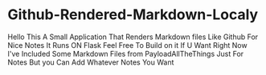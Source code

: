 # Github-Rendered-Markdown-Localy

Hello This A Small Application That Renders Markdown files Like Github For Nice Notes It Runs ON Flask Feel Free To Build on it If U Want Right Now I've Included Some Markdown Files from PayloadAllTheThings Just For Notes But you Can Add Whatever Notes You Want
